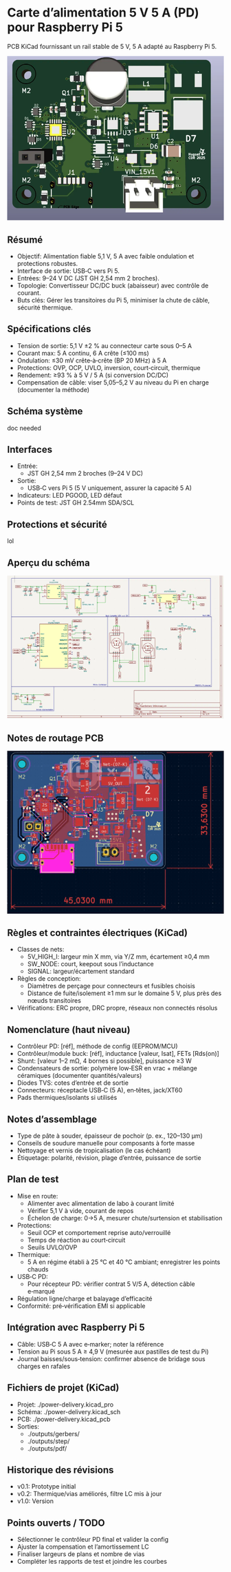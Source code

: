 # Carte d’alimentation 5 V 5 A (PD) pour Raspberry Pi 5

PCB KiCad fournissant un rail stable de 5 V, 5 A adapté au Raspberry Pi 5.

![Rendu 3D de la carte](./img/pd-3d-f.png)

## Résumé

- Objectif: Alimentation fiable 5,1 V, 5 A avec faible ondulation et protections robustes.
- Interface de sortie: USB‑C vers Pi 5.
- Entrées: 9–24 V DC (JST GH 2,54 mm 2 broches).
- Topologie: Convertisseur DC/DC buck (abaisseur) avec contrôle de courant.
- Buts clés: Gérer les transitoires du Pi 5, minimiser la chute de câble, sécurité thermique.

## Spécifications clés

- Tension de sortie: 5,1 V ±2 % au connecteur carte sous 0–5 A
- Courant max: 5 A continu, 6 A crête (≤100 ms)
- Ondulation: ≤30 mV crête‑à‑crête (BP 20 MHz) à 5 A
- Protections: OVP, OCP, UVLO, inversion, court‑circuit, thermique
- Rendement: ≥93 % à 5 V / 5 A (si conversion DC/DC)
- Compensation de câble: viser 5,05–5,2 V au niveau du Pi en charge (documenter la méthode)

## Schéma système

doc needed

## Interfaces

- Entrée:
  - JST GH 2,54 mm 2 broches (9–24 V DC)
- Sortie:
  - USB‑C vers Pi 5 (5 V uniquement, assurer la capacité 5 A)
- Indicateurs: LED PGOOD, LED défaut
- Points de test: JST GH 2.54mm SDA/SCL

## Protections et sécurité

lol

## Aperçu du schéma

![Aperçu du schéma](./img/pd-schematics.png)

## Notes de routage PCB

![Couche supérieure](./img/pd-pcb.png)

## Règles et contraintes électriques (KiCad)

- Classes de nets:
  - 5V_HIGH_I: largeur min X mm, via Y/Z mm, écartement ≥0,4 mm
  - SW_NODE: court, keepout sous l’inductance
  - SIGNAL: largeur/écartement standard
- Règles de conception:
  - Diamètres de perçage pour connecteurs et fusibles choisis
  - Distance de fuite/isolement ≥1 mm sur le domaine 5 V, plus près des nœuds transitoires
- Vérifications: ERC propre, DRC propre, réseaux non connectés résolus

## Nomenclature (haut niveau)

- Contrôleur PD: [réf], méthode de config (EEPROM/MCU)
- Contrôleur/module buck: [réf], inductance [valeur, Isat], FETs [Rds(on)]
- Shunt: [valeur 1–2 mΩ, 4 bornes si possible], puissance ≥3 W
- Condensateurs de sortie: polymère low‑ESR en vrac + mélange céramiques (documenter quantités/valeurs)
- Diodes TVS: cotes d’entrée et de sortie
- Connecteurs: réceptacle USB‑C (5 A), en‑têtes, jack/XT60
- Pads thermiques/isolants si utilisés

## Notes d’assemblage

- Type de pâte à souder, épaisseur de pochoir (p. ex., 120–130 μm)
- Conseils de soudure manuelle pour composants à forte masse
- Nettoyage et vernis de tropicalisation (le cas échéant)
- Étiquetage: polarité, révision, plage d’entrée, puissance de sortie

## Plan de test

- Mise en route:
  - Alimenter avec alimentation de labo à courant limité
  - Vérifier 5,1 V à vide, courant de repos
  - Échelon de charge: 0→5 A, mesurer chute/surtension et stabilisation
- Protections:
  - Seuil OCP et comportement reprise auto/verrouillé
  - Temps de réaction au court‑circuit
  - Seuils UVLO/OVP
- Thermique:
  - 5 A en régime établi à 25 °C et 40 °C ambiant; enregistrer les points chauds
- USB‑C PD:
  - Pour récepteur PD: vérifier contrat 5 V/5 A, détection câble e‑marqué
- Régulation ligne/charge et balayage d’efficacité
- Conformité: pré‑vérification EMI si applicable

## Intégration avec Raspberry Pi 5

- Câble: USB‑C 5 A avec e‑marker; noter la référence
- Tension au Pi sous 5 A ≥ 4,9 V (mesurée aux pastilles de test du Pi)
- Journal baisses/sous‑tension: confirmer absence de bridage sous charges en rafales

## Fichiers de projet (KiCad)

- Projet: ./power-delivery.kicad_pro
- Schéma: ./power-delivery.kicad_sch
- PCB: ./power-delivery.kicad_pcb
- Sorties:
  - ./outputs/gerbers/
  - ./outputs/step/
  - ./outputs/pdf/

## Historique des révisions

- v0.1: Prototype initial
- v0.2: Thermique/vias améliorés, filtre LC mis à jour
- v1.0: Version

## Points ouverts / TODO

- Sélectionner le contrôleur PD final et valider la config
- Ajuster la compensation et l’amortissement LC
- Finaliser largeurs de plans et nombre de vias
- Compléter les rapports de test et joindre les courbes
